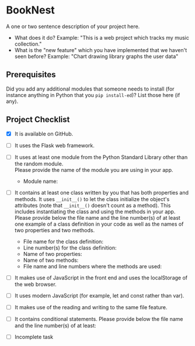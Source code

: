 # BookNest

A one or two sentence description of your project here.

- What does it do?
  Example: "This is a web project which tracks my music
  collection."
- What is the "new feature" which you have implemented that
  we haven't seen before?
  Example: "Chart drawing library graphs the user data"

## Prerequisites

Did you add any additional modules that someone needs to
install (for instance anything in Python that you `pip
install-ed`)?
List those here (if any).

## Project Checklist

- [x] It is available on GitHub.
- [ ] It uses the Flask web framework.
- [ ] It uses at least one module from the Python Standard Library other than the random module.  
  Please provide the name of the module you are using in your app.  
  - Module name:
- [ ] It contains at least one class written by you that has both properties and methods. It uses `__init__()` to let the class initialize the object's attributes (note that `__init__()` doesn't count as a method). This includes instantiating the class and using the methods in your app.  
  Please provide below the file name and the line number(s) of at least one example of a class definition in your code as well as the names of two properties and two methods.  
  - File name for the class definition:  
  - Line number(s) for the class definition:  
  - Name of two properties:  
  - Name of two methods:  
  - File name and line numbers where the methods are used:
- [ ] It makes use of JavaScript in the front end and uses the localStorage of the web browser.
- [ ] It uses modern JavaScript (for example, let and const rather than var).
- [ ] It makes use of the reading and writing to the same file feature.
- [ ] It contains conditional statements. Please provide below the file name and the line number(s) of at least:
- [ ] Incomplete task


